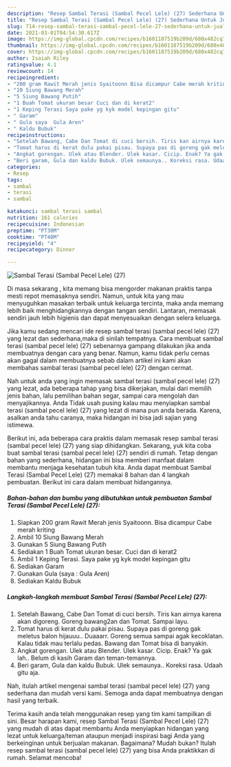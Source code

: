 ```yaml
---
description: "Resep Sambal Terasi (Sambal Pecel Lele) (27) Sederhana Untuk Jualan"
title: "Resep Sambal Terasi (Sambal Pecel Lele) (27) Sederhana Untuk Jualan"
slug: 714-resep-sambal-terasi-sambal-pecel-lele-27-sederhana-untuk-jualan
date: 2021-03-01T04:54:30.617Z
image: https://img-global.cpcdn.com/recipes/b1601187519b209d/680x482cq70/sambal-terasi-sambal-pecel-lele-27-foto-resep-utama.jpg
thumbnail: https://img-global.cpcdn.com/recipes/b1601187519b209d/680x482cq70/sambal-terasi-sambal-pecel-lele-27-foto-resep-utama.jpg
cover: https://img-global.cpcdn.com/recipes/b1601187519b209d/680x482cq70/sambal-terasi-sambal-pecel-lele-27-foto-resep-utama.jpg
author: Isaiah Riley
ratingvalue: 4.1
reviewcount: 14
recipeingredient:
- "200 gram Rawit Merah jenis Syaitoonn Bisa dicampur Cabe merah kriting"
- "10 Siung Bawang Merah"
- "5 Siung Bawang Putih"
- "1 Buah Tomat ukuran besar Cuci dan di kerat2"
- "1 Keping Terasi Saya pake yg kyk model kepingan gitu"
- " Garam"
- " Gula saya  Gula Aren"
- " Kaldu Bubuk"
recipeinstructions:
- "Setelah Bawang, Cabe Dan Tomat di cuci bersih. Tiris kan airnya karena akan digoreng. Goreng bawang2an dan Tomat. Sampai layu."
- "Tomat harus di kerat dulu pakai pisau. Supaya pas di goreng gak meletus balon hijauuu.. Duaaarr. Goreng semua sampai agak kecoklatan. Kalau tidak mau terlalu pedas. Bawang dan Tomat bisa di banyakin."
- "Angkat gorengan. Ulek atau Blender. Ulek kasar. Cicip. Enak? Ya gak lah.. Belum di kasih Garam dan teman-temannya."
- "Beri garam, Gula dan kaldu Bubuk. Ulek semaunya.. Koreksi rasa. Udaah gitu aja."
categories:
- Resep
tags:
- sambal
- terasi
- sambal

katakunci: sambal terasi sambal 
nutrition: 161 calories
recipecuisine: Indonesian
preptime: "PT30M"
cooktime: "PT40M"
recipeyield: "4"
recipecategory: Dinner

---
```



![Sambal Terasi (Sambal Pecel Lele) (27)](https://img-global.cpcdn.com/recipes/b1601187519b209d/680x482cq70/sambal-terasi-sambal-pecel-lele-27-foto-resep-utama.jpg)

Di masa  sekarang , kita memang bisa mengorder makanan praktis tanpa mesti repot memasaknya sendiri. Namun, untuk kita yang mau menyuguhkan masakan terbaik untuk keluarga tercinta, maka anda memang lebih baik menghidangkannya dengan tangan sendiri. Lantaran, memasak sendiri jauh lebih higienis dan dapat menyesuaikan dengan selera keluarga.

Jika kamu sedang mencari ide resep sambal terasi (sambal pecel lele) (27) yang lezat dan sederhana,maka di sinilah tempatnya. Cara membuat sambal terasi (sambal pecel lele) (27)  sebenarnya gampang dilakukan jika anda membuatnya dengan cara yang benar. Namun, kamu tidak perlu cemas akan gagal dalam membuatnya 
sebab dalam artikel ini kami akan membahas sambal terasi (sambal pecel lele) (27) dengan cermat.  



Nah untuk anda yang ingin memasak sambal terasi (sambal pecel lele) (27) yang lezat, ada beberapa tahap yang bisa dikerjakan, mulai dari memilih jenis bahan, lalu pemilihan bahan segar, sampai cara mengolah dan menyajikannya. Anda Tidak usah pusing kalau mau menyiapkan sambal terasi (sambal pecel lele) (27) yang lezat di mana pun anda berada. Karena, asalkan anda  tahu caranya, maka hidangan ini bisa jadi sajian yang istimewa.

Berikut ini, ada beberapa cara praktis  dalam memasak resep sambal terasi (sambal pecel lele) (27) yang siap dihidangkan. Sekarang, yuk kita coba buat sambal terasi (sambal pecel lele) (27) sendiri di rumah. Tetap dengan bahan yang sederhana, hidangan ini bisa memberi manfaat dalam membantu menjaga kesehatan tubuh kita. Anda dapat membuat Sambal Terasi (Sambal Pecel Lele) (27) memakai 8 bahan dan 4 langkah pembuatan. Berikut ini cara dalam membuat hidangannya.

<!--inarticleads1-->

##### Bahan-bahan dan bumbu yang dibutuhkan untuk pembuatan Sambal Terasi (Sambal Pecel Lele) (27):

1. Siapkan 200 gram Rawit Merah jenis Syaitoonn. Bisa dicampur Cabe merah kriting
1. Ambil 10 Siung Bawang Merah
1. Gunakan 5 Siung Bawang Putih
1. Sediakan 1 Buah Tomat ukuran besar. Cuci dan di kerat2
1. Ambil 1 Keping Terasi. Saya pake yg kyk model kepingan gitu
1. Sediakan  Garam
1. Gunakan  Gula (saya : Gula Aren)
1. Sediakan  Kaldu Bubuk




<!--inarticleads2-->

##### Langkah-langkah membuat Sambal Terasi (Sambal Pecel Lele) (27):

1. Setelah Bawang, Cabe Dan Tomat di cuci bersih. Tiris kan airnya karena akan digoreng. Goreng bawang2an dan Tomat. Sampai layu.
1. Tomat harus di kerat dulu pakai pisau. Supaya pas di goreng gak meletus balon hijauuu.. Duaaarr. Goreng semua sampai agak kecoklatan. Kalau tidak mau terlalu pedas. Bawang dan Tomat bisa di banyakin.
1. Angkat gorengan. Ulek atau Blender. Ulek kasar. Cicip. Enak? Ya gak lah.. Belum di kasih Garam dan teman-temannya.
1. Beri garam, Gula dan kaldu Bubuk. Ulek semaunya.. Koreksi rasa. Udaah gitu aja.




Nah, itulah artikel mengenai  sambal terasi (sambal pecel lele) (27)  yang sederhana dan mudah versi kami. Semoga anda dapat membuatnya dengan hasil yang terbaik. 

Terima kasih anda telah menggunakan resep yang tim kami tampilkan di sini. Besar harapan kami, resep  Sambal Terasi (Sambal Pecel Lele) (27) yang mudah di atas dapat membantu Anda menyiapkan hidangan yang lezat untuk keluarga/teman ataupun menjadi inspirasi bagi Anda yang berkeinginan untuk berjualan makanan. Bagaimana? Mudah bukan? Itulah resep sambal terasi (sambal pecel lele) (27) yang bisa Anda praktikkan di rumah. Selamat mencoba!

